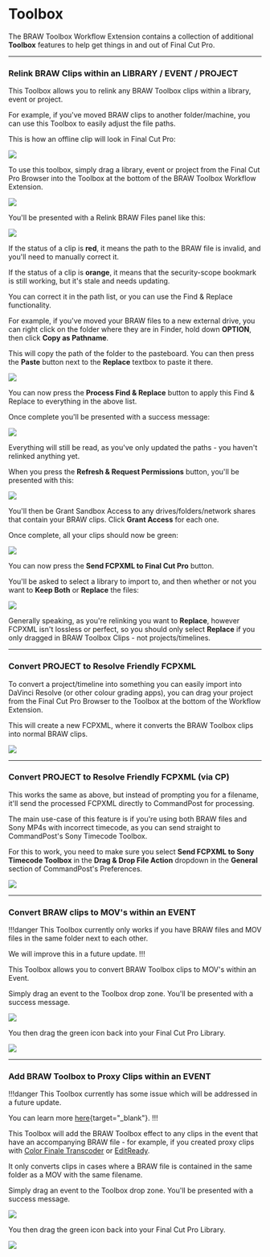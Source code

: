 # Toolbox

The BRAW Toolbox Workflow Extension contains a collection of additional **Toolbox** features to help get things in and out of Final Cut Pro.

---

### Relink BRAW Clips within an LIBRARY / EVENT / PROJECT

This Toolbox allows you to relink any BRAW Toolbox clips within a library, event or project.

For example, if you've moved BRAW clips to another folder/machine, you can use this Toolbox to easily adjust the file paths.

This is how an offline clip will look in Final Cut Pro:

![](static/relink-toolbox-06.png)

To use this toolbox, simply drag a library, event or project from the Final Cut Pro Browser into the Toolbox at the bottom of the BRAW Toolbox Workflow Extension.

![](static/relink-toolbox-01.png)

You'll be presented with a Relink BRAW Files panel like this:

![](static/relink-toolbox-02.png)

If the status of a clip is **red**, it means the path to the BRAW file is invalid, and you'll need to manually correct it.

If the status of a clip is **orange**, it means that the security-scope bookmark is still working, but it's stale and needs updating.

You can correct it in the path list, or you can use the Find & Replace functionality.

For example, if you've moved your BRAW files to a new external drive, you can right click on the folder where they are in Finder, hold down **OPTION**, then click **Copy as Pathname**.

This will copy the path of the folder to the pasteboard. You can then press the **Paste** button next to the **Replace** textbox to paste it there.

![](static/relink-toolbox-03.png)

You can now press the **Process Find & Replace** button to apply this Find & Replace to everything in the above list.

Once complete you'll be presented with a success message:

![](static/relink-toolbox-04.png)

Everything will still be read, as you've only updated the paths - you haven't relinked anything yet.

When you press the **Refresh & Request Permissions** button, you'll be presented with this:

![](static/relink-toolbox-05.png)

You'll then be Grant Sandbox Access to any drives/folders/network shares that contain your BRAW clips. Click **Grant Access** for each one.

Once complete, all your clips should now be green:

![](static/relink-toolbox-07.png)

You can now press the **Send FCPXML to Final Cut Pro** button.

You'll be asked to select a library to import to, and then whether or not you want to **Keep Both** or **Replace** the files:

![](static/relink-toolbox-08.png)

Generally speaking, as you're relinking you want to **Replace**, however FCPXML isn't lossless or perfect, so you should only select **Replace** if you only dragged in BRAW Toolbox Clips - not projects/timelines.

---

### Convert PROJECT to Resolve Friendly FCPXML

To convert a project/timeline into something you can easily import into DaVinci Resolve (or other colour grading apps), you can drag your project from the Final Cut Pro Browser to the Toolbox at the bottom of the Workflow Extension.

This will create a new FCPXML, where it converts the BRAW Toolbox clips into normal BRAW clips.

![](static/install-19.png)

---

### Convert PROJECT to Resolve Friendly FCPXML (via CP)

This works the same as above, but instead of prompting you for a filename, it'll send the processed FCPXML directly to CommandPost for processing.

The main use-case of this feature is if you're using both BRAW files and Sony MP4s with incorrect timecode, as you can send straight to CommandPost's Sony Timecode Toolbox.

For this to work, you need to make sure you select **Send FCPXML to Sony Timecode Toolbox** in the **Drag & Drop File Action** dropdown in the **General** section of CommandPost's Preferences.

![](static/commandpost-01.png)

---

### Convert BRAW clips to MOV's within an EVENT

!!!danger
This Toolbox currently only works if you have BRAW files and MOV files in the same folder next to each other.

We will improve this in a future update.
!!!

This Toolbox allows you to convert BRAW Toolbox clips to MOV's within an Event.

Simply drag an event to the Toolbox drop zone. You'll be presented with a success message.

![](static/braw-to-mov-01.png)

You then drag the green icon back into your Final Cut Pro Library.

![](static/braw-to-mov-02.png)

---

### Add BRAW Toolbox to Proxy Clips within an EVENT

!!!danger
This Toolbox currently has some issue which will be addressed in a future update.

You can learn more [here](https://github.com/latenitefilms/BRAWToolbox/issues/124#issuecomment-1532247236){target="_blank"}.
!!!

This Toolbox will add the BRAW Toolbox effect to any clips in the event that have an accompanying BRAW file - for example, if you created proxy clips with [Color Finale Transcoder](https://colorfinale.com/transcoder) or [EditReady](https://hedge.video/editready).

It only converts clips in cases where a BRAW file is contained in the same folder as a MOV with the same filename.

Simply drag an event to the Toolbox drop zone. You'll be presented with a success message.

![](static/braw-to-mov-01.png)

You then drag the green icon back into your Final Cut Pro Library.

![](static/braw-to-mov-02.png)